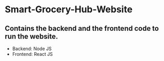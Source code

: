 # Smart-Grocery-Hub-Website
## Contains the backend and the frontend code to run the website.
- Backend: Node JS
- Frontend: React JS
